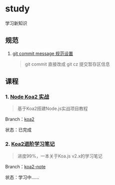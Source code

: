 # study
学习新知识



## 规范

1. [git commit message 规范设置](./readme/git_cmmit_message.md)

   > git commit 直接改成 git cz 提交暂存区信息






## 课程

### 1. [Node Koa2 实战](https://github.com/ikcamp/koa2-tutorial)

>  基于Koa2搭建Node.js实战项目教程

Branch：[koa2](https://github.com/sumaolin/study/tree/koa2) 

状态：已完成



### 2. [Koa2进阶学习笔记](https://github.com/chenshenhai/koa2-note)

> 进度99%，一本关于Koa.js v2.x的学习笔记

Branch：[koa2-note](https://github.com/sumaolin/study/tree/koa2-note)

状态：学习中……